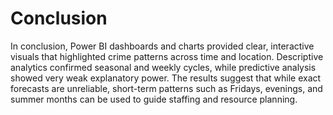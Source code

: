 # Conclusion 

In conclusion, Power BI dashboards and charts provided clear, interactive visuals that highlighted crime patterns across time and location. 
Descriptive analytics confirmed seasonal and weekly cycles, while predictive analysis showed very weak explanatory power. 
The results suggest that while exact forecasts are unreliable, short-term patterns such as Fridays, evenings, and summer months can be used to guide staffing and resource planning.
